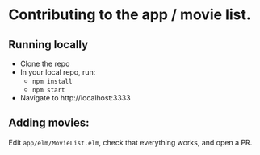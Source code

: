 # Contributing to the app / movie list.

## Running locally

* Clone the repo
* In your local repo, run:
  * `npm install`
  * `npm start`
* Navigate to http://localhost:3333

## Adding movies:

Edit `app/elm/MovieList.elm`, check that everything works, and open a PR.
